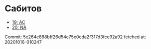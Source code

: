 # Сабитов
- [19: AC](19.md)
- [20: NA](20.md)

Commit: 5e264c888bff26d54c75e0cda2f317d3fce92a92
 fetched at: 20201016-010247

